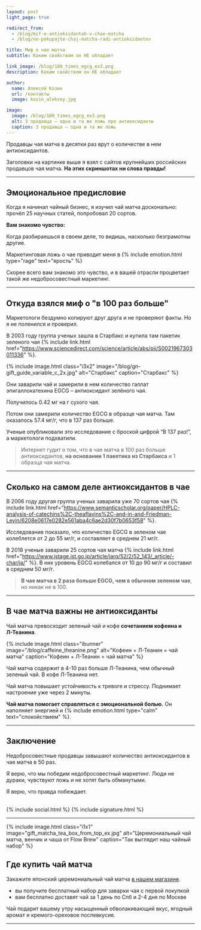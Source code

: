 ```yaml
---
layout: post
light_page: true

redirect_from:
  - /blog/mif-o-antioksidantah-v-chae-matcha
  - /blog/ne-pokupajte-chaj-matcha-radi-antioksidantov

title: Миф о чае матча
subtitle: Каким свойством он НЕ обладает

link_image: /blog/100_times_egcg_ex3.png
description: Каким свойством он НЕ обладает

author:
  name: Алексей Козин
  url: /контакты
  image: kozin_aleksey.jpg

image:
  image: /blog/100_times_egcg_ex3.png
  alt: 3 продавца – одна и та же ложь про антиоксиданты
  caption: 3 продавца – одна и та же ложь
---
```


Продавцы чая матча в десятки раз врут о количестве в нем антиоксидантов.

Заголовки на картинке выше я взял с сайтов крупнейших российских продавцов чая матча. **На этих скриншотах ни слова правды!**

---

## Эмоциональное предисловие

Когда я начинал чайный бизнес, я изучил чай матча досконально: прочёл 25 научных статей, попробовал 20 сортов.

**Вам знакомо чувство:**

Когда разбираешься в своем деле, то видишь, насколько безграмотны другие. 

Маркетинговая ложь о чае приводит меня в {% include emotion.html type="rage" text="ярость" %}

Скорее всего вам знакомо это чувство, и в вашей отрасли процветает такой же недобросовестный маркетинг.

---

## Откуда взялся миф о "в 100 раз больше"

Маркетологи бездумно копируют друг друга и не проверяют факты. Но я не поленился и проверил.

В 2003 году группа ученых зашла в Старбакс и купила там пакетик зеленого чая {% include link.html href="https://www.sciencedirect.com/science/article/abs/pii/S0021967303011336" %}.

{% include image.html 
    class="i3x2" 
    image="/blog/gn-gift_guide_variable_c_2x.jpg"
    alt="Старбакс"
    caption="Старбакс"
    %}

Они заварили чай и замерили в нем количество галлат эпигаллокатехина EGCG – антиоксидант зелёного чая.

Получилось 0.42 мг на г сухого чая.

Потом они замерили количество EGCG в образце чая матча. Там оказалось 57.4 мг/г, что в 137 раз больше.

Ученые опубликовали это исследование с броской цифрой “В 137 раз!”, а маркетологи подхватили.

> Интернет гудит о том, что в чае матча в 100 раз больше антиоксидантов, **на основании 1 пакетика из Старбакса** и 1 образца чая матча.

---

## Сколько на самом деле антиоксидантов в чае

В 2006 году другая группа ученых заварила уже 70 сортов чая {% include link.html href="https://www.semanticscholar.org/paper/HPLC-analysis-of-catechins%2C-theaflavins%2C-and-in-and-Friedman-Levin/6208e0617e0282e561aba4c6ae2d30f7b0653f58" %}.

Исследование показало, что количество EGCG в зеленом чае колеблется от 2 до 55 мг/г, и составляет в среднем 21 мг/г.

В 2018 ученые заварили 25 сортов чая матча {% include link.html href="https://www.jstage.jst.go.jp/article/jarq/52/2/52_143/_article/-char/ja/" %}. В них уровень EGCG колебался от 10 до 90 мг/г и составил в среднем 50 мг/г.

> **В чае матча в 2 раза больше EGCG, чем в обычном зеленом чае**, но никак не в 100.

---

## В чае матча важны не антиоксиданты

Чай матча превосходит зеленый чай и кофе **сочетанием кофеина и <span style="white-space: nowrap;">Л-Теанина</span>**.

{% include image.html 
    class="ibunner" 
    image="/blog/caffeine_theanine.png"
    alt="Кофеин + Л-Теанин = чай матча"
    caption="Кофеин + Л-Теанин = чай матча"
    %}

Чай матча содержит в 4-10 раз больше Л-Теанина, чем обычный зеленый чай. В кофе <span style="white-space: nowrap;">Л-Теанина</span> нет.

Чай матча повышает устойчивость к тревоге и стрессу. Поднимает настроение уже через 2 минуты.

**Чай матча помогает справляться с эмоциональной болью.** Он наполняет энергией и {% include emotion.html type="calm" text="спокойствием" %}.

---

## Заключение
Недобросовестные продавцы завышают количество антиоксидантов в чае матча в 50 раз.

Я верю, что мы победим недобросовестный маркетинг. Люди не дураки, чувствуют ложь и не хотят быть обманутыми. 

Я верю, что правда побеждает.

<br/>
{% include social.html  %}
{% include signature.html %}

---

{% include image.html class="i1x1" image="gift_matcha_tea_box_from_top_ex.jpg" alt="Церемониальный чай матча, венчик и чаша от Flow Brew" caption="Так выглядит наш чайный набор" %}

## Где купить чай матча

Закажите японский церемониальный чай матча [в нашем магазине](/).

- вы получите бесплатный набор для заварки чая с первой покупкой
- вам бесплатно доставят чай за 1 день по Спб и 2-4 дня по Москве

Чай подарит вашему утру насыщенный обволакивающий вкус, ягодный аромат и кремого-ореховое послевкусие.

---


